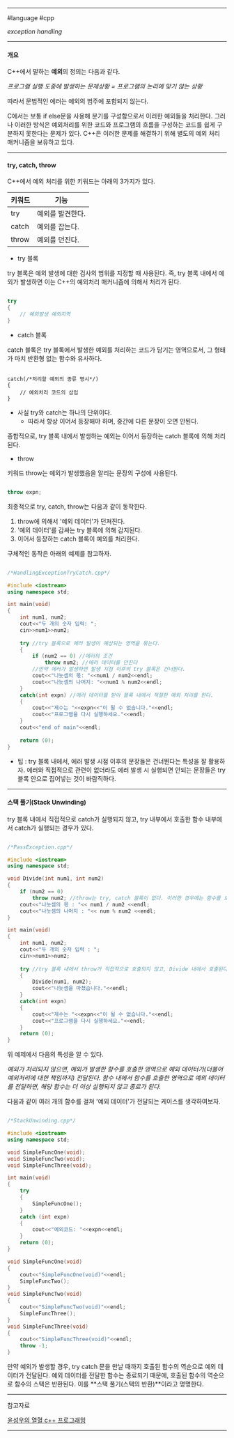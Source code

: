 
---

#language #cpp

*exception handling*

---

#### 개요

C++에서 말하는 **예외**의 정의는 다음과 같다.

*프로그램 실행 도중에 발생하는 문제상황 = 프로그램의 논리에 맞기 않는 상황*

따라서 문법적인 에러는 예외의 범주에 포함되지 않는다.

C에서는 보통 if else문을 사용해 분기를 구성함으로서 이러한 예외들을 처리한다. 그러나 이러한 방식은 예외처리를 위한 코드와 프로그램의 흐름을 구성하는 코드를 쉽게 구분하지 못한다는 문제가 있다. C++은 이러한 문제를 해결하기 위해 별도의 예외 처리 매커니즘을 보유하고 있다.

---

#### try, catch, throw

C++에서 예외 처리를 위한 키워드는 아래의 3가지가 있다.

| 키워드 | 기능             |
| ------ | ---------------- |
| try    | 예외를 발견한다. |
| catch  | 예외를 잡는다.   |
| throw  | 예외를 던진다.   |

+ try 블록

try 블록은 예외 발생에 대한 검사의 범위를 지정할 때 사용된다. 즉, try 블록 내에서 예외가 발생하면 이는 C++의 예외처리 매커니즘에 의해서 처리가 된다.

```cpp

try
{
	// 예외발생 예외지역
}

```

+ catch 블록

catch 블록은 try 블록에서 발생한 예외를 처리하는 코드가 담기는 영역으로서, 그 형태가 마치 반환형 없는 함수와 유사하다.

```

catch(/*처리할 예외의 종류 명시*/)
{
	// 예외처리 코드의 삽입
}

```

+ 사실 try와 catch는 하나의 단위이다.
	- 따라서 항상 이어서 등장해야 하며, 중간에 다른 문장이 오면 안된다.

종합적으로, try 블록 내에서 발생하는 예외는 이어서 등장하는 catch 블록에 의해 처리된다.

+ throw

키워드 throw는 예외가 발생했음을 알리는 문장의 구성에 사용된다.

```cpp

throw expn;

```

최종적으로 try, catch, throw는 다음과 같이 동작한다.

1. throw에 의해서 '예외 데이터'가 던져진다.
2. '예외 데이터'를 감싸는 try 블록에 의해 감지된다.
3. 이어서 등장하는 catch 블록이 예외를 처리한다.

구체적인 동작은 아래의 예제를 참고하자.

```cpp

/*HandlingExceptionTryCatch.cpp*/

#include <iostream>
using namespace std;

int main(void)
{
	int num1, num2;
	cout<<"두 개의 숫자 입력: ";
	cin>>num1>>num2;
	
	try //try 블록으로 에러 발생이 예상되는 영역을 묶는다.
	{
		if (num2 == 0) //에러의 조건
			throw num2; //에러 데이터를 던진다
		//만약 에러가 발생하면 발생 지점 이후의 try 블록은 건너뛴다.
		cout<<"나눗셈의 몫: "<<num1 / num2<<endl;
		cout<<"나눗셈의 나머지: "<<num1 % num2<<endl;
	}
	catch(int expn) //에러 데이터를 받아 블록 내에서 적절한 예외 처리를 한다.
	{
		cout<<"제수는 "<<expn<<"이 될 수 없습니다."<<endl;
		cout<<"프로그램을 다시 실행하세요."<<endl;
	}
	cout<<"end of main"<<endl;
	
	return (0);
}

```

- 팁 : try 블록 내에서, 에러 발생 시점 이후의 문장들은 건너뛴다는 특성을 잘 활용하자. 에러와 직접적으로 관련이 없더라도 에러 발생 시 실행되면 안되는 문장들은 try 블록 안으로 집어넣는 것이 바람직하다.

---

#### 스택 풀기(Stack Unwinding)

try 블록 내에서 직접적으로 catch가 실행되지 않고, try 내부에서 호출한 함수 내부에서 catch가 실행되는 경우가 있다.

```cpp

/*PassException.cpp*/

#include <iostream>
using namespace std;

void Divide(int num1, int num2)
{
	if (num2 == 0)
		throw num2; //throw는 try, catch 블록이 없다. 이러한 경우에는 함수를 호출한 곳으로 '예외 데이터'를 던진다.
	cout<<"나눗셈의 몫 : "<< num1 / num2 <<endl;
	cout<<"나눗셈의 나머지 : "<< num % num2 <<endl;
}

int main(void)
{
	int num1, num2;
	cout<<"두 개의 숫자 입력 : ";
	cin>>num1>>num2;
	
	try //try 블록 내에서 throw가 직접적으로 호출되지 않고, Divide 내에서 호출된다.
	{
		Divide(num1, num2);
		cout<<"나눗셈을 마쳤습니다."<<endl;
	}
	catch(int expn)
	{
		cout<<"제수는 "<<expn<<"이 될 수 없습니다."<<endl;
		cout<<"프로그램을 다시 실행하세요."<<endl;
	}
	return (0);
}

```

위 예제에서 다음의 특성을 알 수 있다.

*예외가 처리되지 않으면, 예외가 발생한 함수를 호출한 영역으로 예외 데이터가(더불어 예외처리에 대한 책임까지) 전달된다.*
*함수 내에서 함수를 호출한 영역으로 예외 데이터를 전달하면, 해당 함수는 더 이상 실행되지 않고 종료가 된다.*

다음과 같이 여러 개의 함수를 걸쳐 '예외 데이터'가 전달되는 케이스를 생각하여보자.

```cpp

/*StackUnwinding.cpp*/

#include <iostream>
using namespace std;

void SimpleFuncOne(void);
void SimpleFuncTwo(void);
void SimpleFuncThree(void);

int main(void)
{
	try
	{
		SimpleFuncOne();
	}
	catch (int expn)
	{
		cout<<"예외코드: "<<expn<<endl;
	}
	return (0);
}

void SimpleFuncOne(void)
{
	cout<<"SimpleFuncOne(void)"<<endl;
	SimpleFuncTwo();
}
void SimpleFuncTwo(void)
{
	cout<<"SimpleFuncTwo(void)"<<endl;
	SimpleFuncThree();
}
void SimpleFuncThree(void)
{
	cout<<"SimpleFuncThree(void)"<<endl;
	throw -1;
}

```

만약 예외가 발생할 경우, try catch 문을 만날 때까지 호출된 함수의 역순으로 예외 데이터가 전달된다. 예외 데이터를 전달한 함수는 종료되기 때문에, 호출된 함수의 역순으로 함수의 스택은 반환된다.
이를 **스택 풀기(스택의 반환)**이라고 명명한다.

---

참고자료

[윤성우의 열혈 c++ 프로그래밍](https://product.kyobobook.co.kr/detail/S000001589147)

---